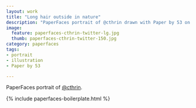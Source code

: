 ```yaml
---
layout: work
title: "Long hair outside in nature"
description: "PaperFaces portrait of @cthrin drawn with Paper by 53 on an iPad."
image: 
  feature: paperfaces-cthrin-twitter-lg.jpg
  thumb: paperfaces-cthrin-twitter-150.jpg
category: paperfaces
tags: 
- portrait
- illustration
- Paper by 53

---
```


PaperFaces portrait of [@cthrin](http://twitter.com/cthrin).

{% include paperfaces-boilerplate.html %}